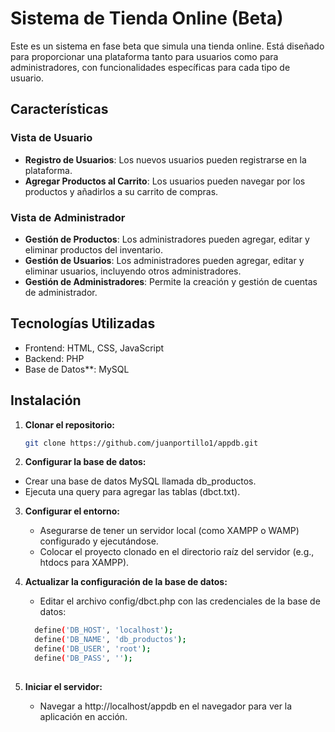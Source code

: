 # Sistema de Tienda Online (Beta)

Este es un sistema en fase beta que simula una tienda online. Está diseñado para proporcionar una plataforma tanto para usuarios como para administradores, con funcionalidades específicas para cada tipo de usuario.

## Características

### Vista de Usuario
- **Registro de Usuarios**: Los nuevos usuarios pueden registrarse en la plataforma.
- **Agregar Productos al Carrito**: Los usuarios pueden navegar por los productos y añadirlos a su carrito de compras.

### Vista de Administrador
- **Gestión de Productos**: Los administradores pueden agregar, editar y eliminar productos del inventario.
- **Gestión de Usuarios**: Los administradores pueden agregar, editar y eliminar usuarios, incluyendo otros administradores.
- **Gestión de Administradores**: Permite la creación y gestión de cuentas de administrador.

## Tecnologías Utilizadas

- Frontend: HTML, CSS, JavaScript
- Backend: PHP
- Base de Datos**: MySQL

## Instalación

1. **Clonar el repositorio:**
   ```bash
   git clone https://github.com/juanportillo1/appdb.git
   
2. **Configurar la base de datos:**
  - Crear una base de datos MySQL llamada db_productos.
  - Ejecuta una query para agregar las tablas (dbct.txt).

3. **Configurar el entorno:**
   - Asegurarse de tener un servidor local (como XAMPP o WAMP) configurado y ejecutándose.
   - Colocar el proyecto clonado en el directorio raíz del servidor (e.g., htdocs para XAMPP).
     
4. **Actualizar la configuración de la base de datos:**
   - Editar el archivo config/dbct.php con las credenciales de la base de datos:
   ```bash
     define('DB_HOST', 'localhost');
     define('DB_NAME', 'db_productos');
     define('DB_USER', 'root');
     define('DB_PASS', '');
     
5. **Iniciar el servidor:**
   - Navegar a http://localhost/appdb en el navegador para ver la aplicación en acción.
